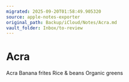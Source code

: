 ```yaml
---
migrated: 2025-09-20T01:58:49.905320
source: apple-notes-exporter
original_path: Backup/iCloud/Notes/Acra.md
vault_folder: Inbox/to-review
---
```

# Acra

Acra
Banana frites
Rice & beans
Organic greens
